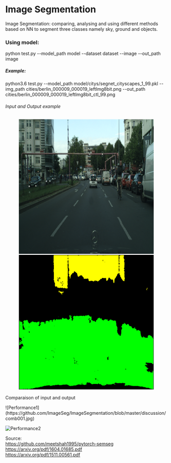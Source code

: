 # Image Segmentation
Image Segmentation:
comparing, analysing and using different methods based on NN to segment three classes namely sky, ground and objects.

### Using model:
python test.py --model_path model --dataset dataset --image --out_path image

##### Example:
python3.6 test.py --model_path model/citys/segnet_cityscapes_1_99.pkl --img_path cities/berlin_000009_000019_leftImg8bit.png --out_path cities/berlin_000009_000019_leftImg8bit_ctl_99.png

###### Input and Output example
<p align="center">
  <img src="https://github.com/ImageSeg/ImageSegmentation/blob/master/discussion/cities/rberlin_000010_000019_leftImg8bit.png" width="420" title="Input image" />
  <img src="https://github.com/ImageSeg/ImageSegmentation/blob/master/discussion/cities/berlin_000010_000019_leftImg8bit_ctl_99.png" width="420" title="Output image"/>

Comparaison of input and output 
</p>
![Performance1](https://github.com/ImageSeg/ImageSegmentation/blob/master/discussion/comb001.jpg)

![Performance2](https://github.com/Thesis-Dominique/ImageSegmentation/blob/master/discussion/disc02.1.jpg)


Source: <br>
https://github.com/meetshah1995/pytorch-semseg <br>
https://arxiv.org/pdf/1604.01685.pdf <br>
https://arxiv.org/pdf/1511.00561.pdf

